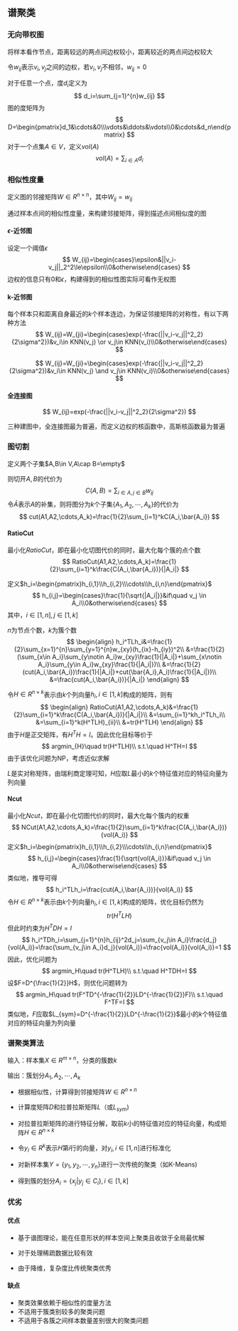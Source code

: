 ## 谱聚类

### 无向带权图

将样本看作节点，距离较远的两点间边权较小，距离较近的两点间边权较大

令$w_{ij}$表示$v_i,v_j$之间的边权，若$v_i,v_j$不相邻，$w_{ij}=0$

对于任意一个点，度$d_i$定义为
$$
d_i=\sum_{j=1}^{n}w_{ij}
$$
图的度矩阵为
$$
D=\begin{pmatrix}d_1&\cdots&0\\\vdots&\ddots&\vdots\\0&\cdots&d_n\end{pmatrix}
$$
对于一个点集$A\in V$，定义$vol(A)$
$$
vol(A)=\sum_{i \in A}d_i
$$

### 相似性度量

定义图的邻接矩阵$W\in R^{n\times n}$，其中$W_{ij}=w_{ij}$

通过样本点间的相似性度量，来构建邻接矩阵，得到描述点间相似度的图

#### $\epsilon$-近邻图

设定一个阈值$\epsilon$
$$
W_{ij}=\begin{cases}\epsilon&||v_i-v_j||_2^2\le\epsilon\\0&otherwise\end{cases}
$$
边权的信息只有$0$和$\epsilon$，构建得到的相似性图实际可看作无权图

#### k-近邻图

每个样本只和距离自身最近的$k$个样本连边，为保证邻接矩阵的对称性，有以下两种方法
$$
W_{ij}=W_{ji}=\begin{cases}exp(-\frac{||v_i-v_j||^2_2}{2\sigma^2})&v_i\in KNN(v_j) \or v_j\in KNN(v_i)\\0&otherwise\end{cases}
$$

$$
W_{ij}=W_{ji}=\begin{cases}exp(-\frac{||v_i-v_j||^2_2}{2\sigma^2})&v_i\in KNN(v_j) \and v_j\in KNN(v_i)\\0&otherwise\end{cases}
$$

#### 全连接图

$$
W_{ij}=exp(-\frac{||v_i-v_j||^2_2}{2\sigma^2})
$$

三种建图中，全连接图最为普遍，而定义边权的核函数中，高斯核函数最为普遍



### 图切割

定义两个子集$A,B\in V,A\cap B=\empty$

则切开$A,B$的代价为
$$
C(A,B)=\sum_{i\in A,j\in B}w_{ij}
$$
令$\bar{A}$表示$A$的补集，则将图分为$k$个子集$\{A_1,A_2,\cdots,A_k\}$的代价为
$$
cut(A1,A2,\cdots,A_k)=\frac{1}{2}\sum_{i=1}^kC(A_i,\bar{A_i})
$$

#### RatioCut

最小化$RatioCut$，即在最小化切图代价的同时，最大化每个簇的点个数
$$
RatioCut(A1,A2,\cdots,A_k)=\frac{1}{2}\sum_{i=1}^k\frac{C(A_i,\bar{A_i})}{|A_i|}
$$

定义$h_i=\begin{pmatrix}h_{i,1}\\h_{i,2}\\\cdots\\h_{i,n}\end{pmatrix}$
$$
h_{i,j}=\begin{cases}\frac{1}{\sqrt{|A_i|}}&if\quad v_j \in A_i\\0&otherwise\end{cases}
$$
其中，$i\in [1,n], j\in [1,k]$

$n$为节点个数，$k$为簇个数
$$
\begin{align}
h_i^TLh_i&=\frac{1}{2}\sum_{x=1}^{n}\sum_{y=1}^{n}w_{xy}(h_{ix}-h_{iy})^2\\
&=\frac{1}{2}(\sum_{x\in A_i}\sum_{y\notin A_i}w_{xy}\frac{1}{|A_i|}+\sum_{x\notin A_i}\sum_{y\in A_i}w_{xy}\frac{1}{|A_i|})\\
&=\frac{1}{2}(cut(A_i,\bar{A_i})\frac{1}{|A_i|}+cut(\bar{A_i},A_i)\frac{1}{|A_i|})\\
&=\frac{cut(A_i,\bar{A_i})}{|A_i|}
\end{align}
$$

令$H\in R^{n\times k}$表示由$k$个列向量$h_i,i\in[1,k]$构成的矩阵，则有
$$
\begin{align}
RatioCut(A1,A2,\cdots,A_k)&=\frac{1}{2}\sum_{i=1}^k\frac{C(A_i,\bar{A_i})}{|A_i|}\\
&=\sum_{i=1}^kh_i^TLh_i\\
&=\sum_{i=1}^k(H^TLH)_{ii}\\
&=tr(H^TLH)
\end{align}
$$
由于$H$是正交矩阵，有$H^TH=I$。因此优化目标等价于
$$
argmin_{H}\quad tr(H^TLH)\\
s.t.\quad H^TH=I
$$
由于该优化问题为NP，考虑近似求解

$L$是实对称矩阵，由瑞利商定理可知，$H$应取$L$最小的$k$个特征值对应的特征向量为列向量


#### Ncut

最小化$Ncut$，即在最小化切图代价的同时，最大化每个簇内的权重
$$
NCut(A1,A2,\cdots,A_k)=\frac{1}{2}\sum_{i=1}^k\frac{C(A_i,\bar{A_i})}{vol(A_i)}
$$
定义$h_i=\begin{pmatrix}h_{i,1}\\h_{i,2}\\\cdots\\h_{i,n}\end{pmatrix}$
$$
h_{i,j}=\begin{cases}\frac{1}{\sqrt{vol(A_i)}}&if\quad v_j \in A_i\\0&otherwise\end{cases}
$$
类似地，推导可得
$$
h_i^TLh_i=\frac{cut(A_i,\bar{A_i})}{vol(A_i)}
$$
令$H\in R^{n\times k}$表示由$k$个列向量$h_i,i\in[1,k]$构成的矩阵，优化目标仍然为
$$
tr(H^TLH)
$$
但此时约束为$H^TDH=I$
$$
h_i^TDh_i=\sum_{j=1}^{n}h_{ij}^2d_j=\sum_{v_j\in A_i}\frac{d_j}{vol(A_i)}=\frac{\sum_{v_j\in A_i}d_j}{vol(A_i)}=\frac{vol(A_i)}{vol(A_i)}=1
$$
因此，优化问题为
$$
argmin_H\quad tr(H^TLH)\\
s.t.\quad H^TDH=I
$$
设$F=D^{\frac{1}{2}}H$，则优化问题转为
$$
argmin_H\quad tr(F^TD^{-\frac{1}{2}}LD^{-\frac{1}{2}}F)\\
s.t.\quad F^TF=I
$$
类似地，$F$应取$L_{sym}=D^{-\frac{1}{2}}LD^{-\frac{1}{2}}$最小的$k$个特征值对应的特征向量为列向量

### 谱聚类算法

输入：样本集$X\in R^{m\times n}$，分类的簇数$k$

输出：簇划分$A_1,A_2,\cdots,A_k$

* 根据相似性，计算得到邻接矩阵$W\in R^{n\times n}$

* 计算度矩阵$D$和拉普拉斯矩阵$L$（或$L_{sym}$)

* 对拉普拉斯矩阵的进行特征分解，取前$k$小的特征值对应的特征向量，构成矩阵$H\in R^{n\times k}$

* 令$y_i\in R^k$表示$H$第$i$行的向量，对$y_i,i\in[1,n]$进行标准化
* 对新样本集$Y=\{y_1,y_2,\cdots,y_n\}$进行一次传统的聚类（如K-Means)
* 得到簇的划分$A_i=\{x_j|y_j\in C_i\},i\in [1,k]$

### 优劣

#### 优点

* 基于谱图理论，能在任意形状的样本空间上聚类且收敛于全局最优解

* 对于处理稀疏数据比较有效
* 由于降维，复杂度比传统聚类优秀

#### 缺点

* 聚类效果依赖于相似性的度量方法
* 不适用于簇类别较多的聚类问题
* 不适用于各簇之间样本数量差别很大的聚类问题
